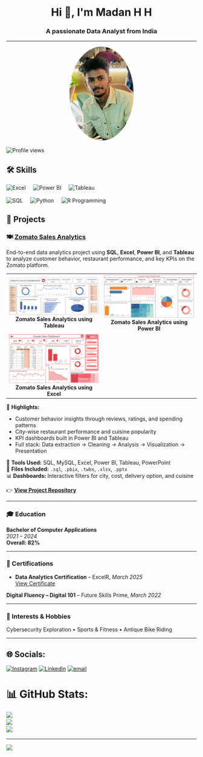 <h1 align="center">Hi 👋, I'm Madan H H</h1>
<h3 align="center">A passionate Data Analyst from India</h3>

<hr>

<p align="center">
  <img src="https://github.com/MadanShetty818/Madan_H_H/blob/main/20240204_204445%20(1).jpg" alt="Madan H H" width="170" style="border-radius: 50%;"/>
</p>

![Profile views](https://komarev.com/ghpvc/?username=chandangowda&label=Profile%20views&color=0e75b6&style=flat)


## 🛠️ Skills

<p align="left">
  <!-- Row 1 -->
  <img src="https://img.icons8.com/color/48/000000/microsoft-excel-2019--v1.png" alt="Excel" width="50" height="50"/>
  &nbsp;&nbsp;&nbsp;
  <img src="https://img.icons8.com/color/48/000000/power-bi.png" alt="Power BI" width="50" height="50"/>
  &nbsp;&nbsp;&nbsp;
  <img src="https://img.icons8.com/color/48/000000/tableau-software.png" alt="Tableau" width="50" height="50"/>
  <br><br>
  <!-- Row 2 -->
  <img src="https://img.icons8.com/ios-filled/50/000000/sql.png" alt="SQL" width="50" height="50"/>
  &nbsp;&nbsp;&nbsp;
  <img src="https://img.icons8.com/color/48/000000/python--v1.png" alt="Python" width="50" height="50"/>
  &nbsp;&nbsp;&nbsp;
  <img src="https://upload.wikimedia.org/wikipedia/commons/1/1b/R_logo.svg" alt="R Programming" width="50" height="50"/>
</p>

## 🚀 Projects

### 🍽️ <a href="https://github.com/MadanShetty818/Zomato_Sales_Analytics" target="_blank">Zomato Sales Analytics</a>

End-to-end data analytics project using <b>SQL</b>, <b>Excel</b>, <b>Power BI</b>, and <b>Tableau</b> to analyze customer behavior, restaurant performance, and key KPIs on the Zomato platform.

<table>
  <tr>
    <td align="center">
      <img src="https://github.com/MadanShetty818/Madan_H_H/blob/main/Screenshot%202025-05-26%20092156.png?raw=true" 
           alt="Zomato Sales" width="480"/><br/>
      <strong>Zomato Sales Analytics using Tableau</strong>
    </td>
    <td align="center">
      <img src="https://github.com/MadanShetty818/Madan_H_H/blob/main/Screenshot%202025-05-26%20092126.png?raw=true" 
           alt="Product Metrics" width="480"/><br/>
      <strong>Zomato Sales Analytics using Power BI</strong>
    </td>
  </tr>
  <tr>
    <td align="center">
      <img src="https://github.com/MadanShetty818/Madan_H_H/blob/main/Screenshot%202025-05-26%20091919.png?raw=true" 
           alt="Customer Insights" width="480"/><br/>
      <strong>Zomato Sales Analytics using Excel</strong>
    </td>
  </tr>
</table>




📌 <b>Highlights:</b>  
- Customer behavior insights through reviews, ratings, and spending patterns  
- City-wise restaurant performance and cuisine popularity  
- KPI dashboards built in Power BI and Tableau  
- Full stack: Data extraction → Cleaning → Analysis → Visualization → Presentation  

📁 <b>Tools Used:</b> SQL, MySQL, Excel, Power BI, Tableau, PowerPoint  
📎 <b>Files Included:</b> `.sql`, `.pbix`, `.twbx`, `.xlsx`, `.pptx`  
📊 <b>Dashboards:</b> Interactive filters for city, cost, delivery option, and cuisine  

👉 <a href="https://github.com/MadanShetty818/Zomato_Sales_Analytics" target="_blank"><b>View Project Repository</b></a>

---

### 🎓 Education

**Bachelor of Computer Applications**  
_2021 – 2024_  
**Overall: 82%**

---

### 📜 Certifications

- **Data Analytics Certification** – ExcelR, <i>March 2025</i>  
<a href="https://github.com/MadanShetty818/Madan_H_H/blob/main/Data%20Analyst%20Certificate%20(1).pdf" target="_blank">View Certificate</a>

**Digital Fluency – Digital 101** – Future Skills Prime, <i>March 2022</i>  



---

### 🎯 Interests & Hobbies

Cybersecurity Exploration • Sports & Fitness • Antique Bike Riding

---


## 🌐 Socials:
[![Instagram](https://img.shields.io/badge/Instagram-%23E4405F.svg?logo=Instagram&logoColor=white)](https://instagram.com/Madan_Shettywarrier) 
[![LinkedIn](https://img.shields.io/badge/LinkedIn-%230077B5.svg?logo=linkedin&logoColor=white)](https://www.linkedin.com/in/madan-h-h)
[![email](https://img.shields.io/badge/Email-D14836?logo=gmail&logoColor=white)](mailto:madanmadhu818@gmail.com) 

# 📊 GitHub Stats:
![](https://github-readme-stats.vercel.app/api?username=MadanShetty818&theme=vue-dark&hide_border=false&include_all_commits=true&count_private=true)<br/>
![](https://nirzak-streak-stats.vercel.app/?user=MadanShetty818&theme=vue-dark&hide_border=false)<br/>
![](https://github-readme-stats.vercel.app/api/top-langs/?username=MadanShetty818&theme=vue-dark&hide_border=false&include_all_commits=true&count_private=true&layout=compact)

---
[![](https://visitcount.itsvg.in/api?id=MadanShetty818&icon=0&color=0)](https://visitcount.itsvg.in)

<!-- Proudly created with GPRM ( https://gprm.itsvg.in ) -->
